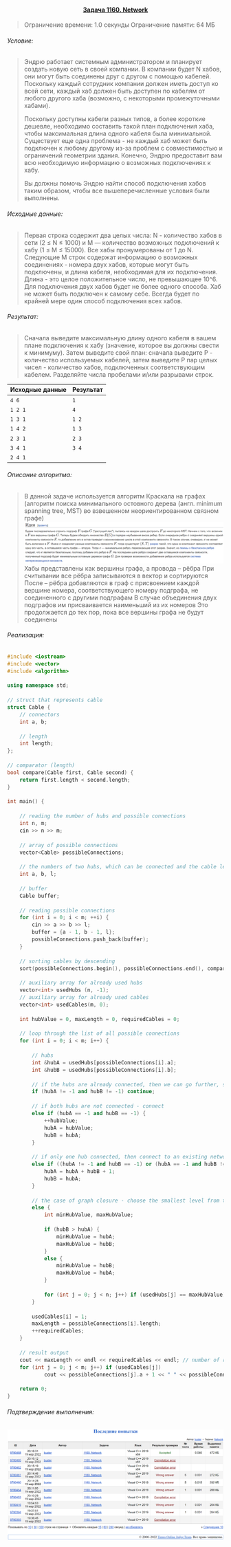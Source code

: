 #### <div align="center"> [Задача 1160. Network](https://acm.timus.ru/problem.aspx?space=1&num=1160) </div>

>Ограничение времени: 1.0 секунды
>Ограничение памяти: 64 МБ

###### Условие:

> Эндрю работает системным администратором и планирует создать новую сеть в своей компании. В компании будет N хабов, они могут быть соединены друг с другом с помощью кабелей. Поскольку каждый сотрудник компании должен иметь доступ ко всей сети, каждый хаб должен быть доступен по кабелям от любого другого хаба (возможно, с некоторыми промежуточными хабами).
>
> Поскольку доступны кабели разных типов, а более короткие дешевле, необходимо составить такой план подключения хаба, чтобы максимальная длина одного кабеля была минимальной. Существует еще одна проблема - не каждый хаб может быть подключен к любому другому из-за проблем с совместимостью и ограничений геометрии здания. Конечно, Эндрю предоставит вам всю необходимую информацию о возможных подключениях к хабу.
>
> Вы должны помочь Эндрю найти способ подключения хабов таким образом, чтобы все вышеперечисленные условия были выполнены.

###### Исходные данные:

> Первая строка содержит два целых числа: N - количество хабов в сети (2 ≤ N ≤ 1000) и M — количество возможных подключений к хабу (1 ≤ M ≤ 15000). Все хабы пронумерованы от 1 до N. Следующие M строк содержат информацию о возможных соединениях - номера двух хабов, которые могут быть подключены, и длина кабеля, необходимая для их подключения. Длина - это целое положительное число, не превышающее 10^6. Для подключения двух хабов будет не более одного способа. Хаб не может быть подключен к самому себе. Всегда будет по крайней мере один способ подключения всех хабов.

###### Результат:

> Сначала выведите максимальную длину одного кабеля в вашем плане подключения к хабу (значение, которое вы должны свести к минимуму). Затем выведите свой план: сначала выведите P - количество используемых кабелей, затем выведите P пар целых чисел - количество хабов, подключенных соответствующим кабелем. Разделяйте числа пробелами и/или разрывами строк.

| Исходные данные | Результат |
|-----------------|-----------|
| `4 6 `          | `1  `     |
| `1 2 1 `        | `4`       |
| `1 3 1  `       | `1 2`     |
| `1 4 2 `        | `1 3`     |
| `2 3 1 `        | `2 3`     |
| `3 4 1 `        | `3 4`     |
| `2 4 1`         | ` `       |

###### Описание алгоритма:

> В данной задаче используется алгоритм Краскала на графах (алгоритм поиска минимального остовного дерева (англ. minimum spanning tree, MST) во взвешенном неориентированном связном графе)
> ![img.png](img.png)
> Хабы представлены как вершины графа, а провода – рёбра
> При считывании все рёбра записываются в вектор и сортируются
> После – рёбра добавляются в граф с присвоением каждой вершине номера, соответствующего номеру подграфа, не соединенного с другими подграфам 
> В случае объединения двух подграфов им присваивается наименьший из их номеров
> Это продолжается до тех пор, пока все вершины графа не будут соединены

###### Реализация:

```cpp
#include <iostream>
#include <vector>
#include <algorithm>

using namespace std;

// struct that represents cable
struct Cable {
    // connectors
    int a, b;

    // length
    int length;
};

// comparator (length)
bool compare(Cable first, Cable second) {
    return first.length < second.length;
}

int main() {

    // reading the number of hubs and possible connections
    int n, m;
    cin >> n >> m;

    // array of possible connections
    vector<Cable> possibleConnections;

    // the numbers of two hubs, which can be connected and the cable length required to connect them
    int a, b, l;

    // buffer
    Cable buffer;

    // reading possible connections
    for (int i = 0; i < m; ++i) {
        cin >> a >> b >> l;
        buffer = {a - 1, b - 1, l};
        possibleConnections.push_back(buffer);
    }

    // sorting cables by descending
    sort(possibleConnections.begin(), possibleConnections.end(), compare);

    // auxiliary array for already used hubs
    vector<int> usedHubs (n, -1);
    // auxiliary array for already used cables
    vector<int> usedCables(m, 0);

    int hubValue = 0, maxLength = 0, requiredCables = 0;

    // loop through the list of all possible connections
    for (int i = 0; i < m; i++) {

        // hubs
        int &hubA = usedHubs[possibleConnections[i].a];
        int &hubB = usedHubs[possibleConnections[i].b];

        // if the hubs are already connected, then we can go further, since it will no longer be shorter due to sorting
        if (hubA != -1 and hubB != -1) continue;

        // if both hubs are not connected - connect
        else if (hubA == -1 and hubB == -1) {
            ++hubValue;
            hubA = hubValue;
            hubB = hubA;
        }

        // if only one hub connected, then connect to an existing network of a connected hub
        else if ((hubA != -1 and hubB == -1) or (hubA == -1 and hubB != -1)) {
            hubA = hubA + hubB + 1;
            hubB = hubA;
        }

        // the case of graph closure - choose the smallest level from two possible
        else {
            int minHubValue, maxHubValue;

            if (hubB > hubA) {
                minHubValue = hubA;
                maxHubValue = hubB;
            }
            else {
                minHubValue = hubB;
                maxHubValue = hubA;
            }

            for (int j = 0; j < n; j++) if (usedHubs[j] == maxHubValue) usedHubs[j] = minHubValue;
        }

        usedCables[i] = 1;
        maxLength = possibleConnections[i].length;
        ++requiredCables;
    }

    // result output
    cout << maxLength << endl << requiredCables << endl; // number of required cables and max length
    for (int j = 0; j < m; j++) if (usedCables[j])
            cout << possibleConnections[j].a + 1 << " " << possibleConnections[j].b + 1 << endl; // connections

    return 0;
}
```

###### Подтверждение выполнения:

![img_1.png](img_1.png)
